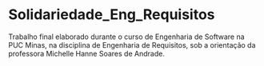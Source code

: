 # Solidariedade_Eng_Requisitos
Trabalho final elaborado durante o curso de Engenharia de Software na PUC Minas, na disciplina de Engenharia de Requisitos, sob a orientação da professora Michelle Hanne Soares de Andrade.
